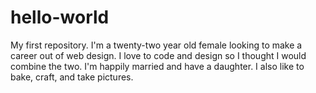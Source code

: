 # hello-world
My first repository.
I'm a twenty-two year old female looking to make a career out of web design.
I love to code and design so I thought I would combine the two. 
I'm happily married and have a daughter. 
I also like to bake, craft, and take pictures.
